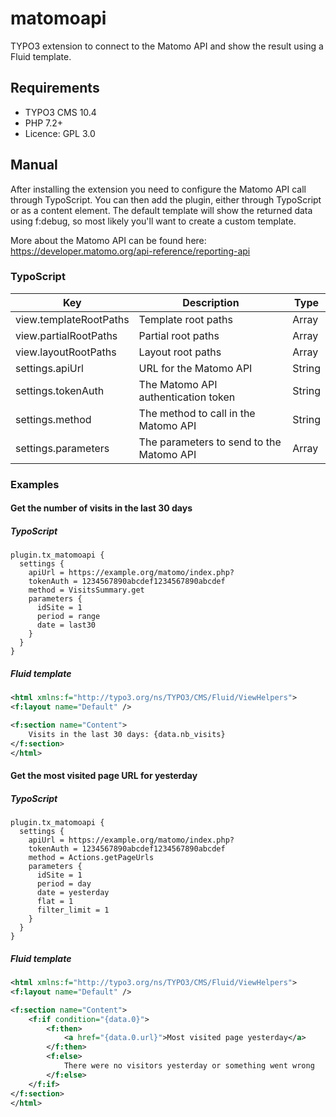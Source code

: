 # matomoapi
TYPO3 extension to connect to the Matomo API and show the result using a Fluid template.

## Requirements
- TYPO3 CMS 10.4
- PHP 7.2+
- Licence: GPL 3.0

## Manual

After installing the extension you need to configure the Matomo API call through TypoScript. You can then add the plugin, either through TypoScript or as a content element. The default template will show the returned data using f:debug, so most likely you'll want to create a custom template.

More about the Matomo API can be found here: https://developer.matomo.org/api-reference/reporting-api

### TypoScript

| Key                    | Description                              | Type   |
| ---------------------- | ---------------------------------------- | ------ |
| view.templateRootPaths | Template root paths                      | Array  |
| view.partialRootPaths  | Partial root paths                       | Array  |
| view.layoutRootPaths   | Layout root paths                        | Array  |
| settings.apiUrl        | URL for the Matomo API                   | String |
| settings.tokenAuth     | The Matomo API authentication token      | String |
| settings.method        | The method to call in the Matomo API     | String |
| settings.parameters    | The parameters to send to the Matomo API | Array  |

### Examples

#### Get the number of visits in the last 30 days

##### TypoScript
```
plugin.tx_matomoapi {
  settings {
    apiUrl = https://example.org/matomo/index.php?
    tokenAuth = 1234567890abcdef1234567890abcdef
    method = VisitsSummary.get
    parameters {
      idSite = 1
      period = range
      date = last30
    }
  }
}
```

##### Fluid template
```xml
<html xmlns:f="http://typo3.org/ns/TYPO3/CMS/Fluid/ViewHelpers">
<f:layout name="Default" />

<f:section name="Content">
    Visits in the last 30 days: {data.nb_visits}
</f:section>
</html>
```

#### Get the most visited page URL for yesterday

##### TypoScript
```
plugin.tx_matomoapi {
  settings {
    apiUrl = https://example.org/matomo/index.php?
    tokenAuth = 1234567890abcdef1234567890abcdef
    method = Actions.getPageUrls
    parameters {
      idSite = 1
      period = day
      date = yesterday
      flat = 1
      filter_limit = 1
    }
  }
}
```

##### Fluid template
```xml
<html xmlns:f="http://typo3.org/ns/TYPO3/CMS/Fluid/ViewHelpers">
<f:layout name="Default" />

<f:section name="Content">
    <f:if condition="{data.0}">
        <f:then>
            <a href="{data.0.url}">Most visited page yesterday</a>
        </f:then>
        <f:else>
            There were no visitors yesterday or something went wrong
        </f:else>
    </f:if>
</f:section>
</html>
```
